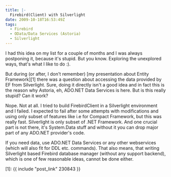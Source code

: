 ```yaml
---
title: |-
  Firebird(Client) with Silverlight
date: 2009-10-18T16:53:49Z
tags:
  - Firebird
  - OData/Data Services (Astoria)
  - Silverlight
---
```

I had this idea on my list for a couple of months and I was always postponing it, because it's stupid. But you know. Exploring the unexplored ways, that's what I like to do :).

But during (or after, I don't remember) [my presentation about Entity Framework][1] there was a question about accessing the data provided by EF from Silverlight. Sure, doing it directly isn't a good idea and in fact this is the reason why Astoria, eh, ADO.NET Data Services is here. But is this really stupid? Can it work?

Nope. Not at all. I tried to build FirebirdClient in a Silverlight environment and I failed. I expected to fail after some attempts with modifications and using only subset of features like i.e for Compact Framework, but this was really fast. Silverlight is only subset of .NET Framework. And one crucial part is not there, it's System.Data stuff and without it you can drop major part of any ADO.NET provider's code.

If you need data, use ADO.NET Data Services or any other webservices (which will also fit for DDL etc. commands). That also means, that writing Silverlight based Firebird database manager (without any support backend), which is one of few reasonable ideas, cannot be done either.

[1]: {{ include "post_link" 230843 }}